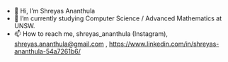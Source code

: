 - 👋 Hi, I’m Shreyas Ananthula
- 🌱 I’m currently studying Computer Science / Advanced Mathematics at UNSW.
- 📫 How to reach me, shreyas_ananthula (Instagram), shreyas.ananthula@gmail.com , https://www.linkedin.com/in/shreyas-ananthula-54a7261b6/


<!---
shrau48/shrau48 is a ✨ special ✨ repository because its `README.md` (this file) appears on your GitHub profile.
You can click the Preview link to take a look at your changes.
--->
